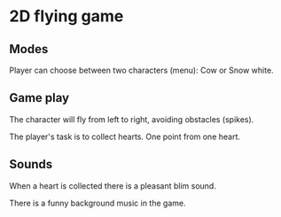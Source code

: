 # 2D flying game

## Modes

Player can choose between two characters (menu): Cow or Snow white.

## Game play

The character will fly from left to right, avoiding obstacles (spikes).

The player's task is to collect hearts. One point from one heart.

## Sounds

When a heart is collected there is a pleasant blim sound.

There is a funny background music in the game.

